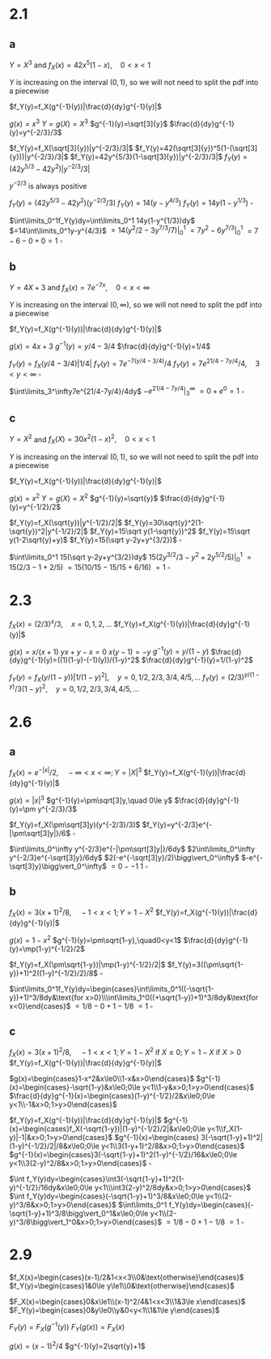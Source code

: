 # 2.1

## a

$Y=X^3$ and $f_X(x)=42x^5(1-x),\quad0<x<1$

$Y$ is increasing on the interval $(0,1)$, so we will not need to split the pdf into a piecewise

$f_Y(y)=f_X(g^{-1}(y))|\frac{d}{dy}g^{-1}(y)|$

$g(x)=x^3$
$Y=g(X)=X^3$
$g^{-1}(y)=\sqrt[3]{y}$
$\frac{d}{dy}g^{-1}(y)=y^{-2/3}/3$

$f_Y(y)=f_X(\sqrt[3]{y})|y^{-2/3}/3|$
$f_Y(y)=42(\sqrt[3]{y})^5(1-(\sqrt[3]{y}))|y^{-2/3}/3|$
$f_Y(y)=42y^{5/3}(1-\sqrt[3]{y})|y^{-2/3}/3|$
$f_Y(y)=(42y^{5/3}-42y^2)|y^{-2/3}/3|$

$y^{-2/3}$ is always positive

$f_Y(y)=(42y^{5/3}-42y^2)(y^{-2/3}/3)$
$f_Y(y)=14(y-y^{4/3})$
$f_Y(y)=14y(1-y^{1/3})$
$\square$

$\int\limits_0^1f_Y(y)dy=\int\limits_0^1 14y(1-y^{1/3})dy$
$=14\int\limits_0^1y-y^{4/3}$
$=14(y^2/2-3y^{7/3}/7)\bigg\vert_0^1$
$=7y^2-6y^{7/3}\bigg\vert_0^1$
$=7-6-0+0=1$
$\square$
## b

$Y=4X+3$ and $f_X(x)=7e^{-7x},\quad0<x<\infty$

$Y$ is increasing on the interval $(0,\infty)$, so we will not need to split the pdf into a piecewise

$f_Y(y)=f_X(g^{-1}(y))|\frac{d}{dy}g^{-1}(y)|$

$g(x)=4x+3$
$g^{-1}(y)=y/4-3/4$
$\frac{d}{dy}g^{-1}(y)=1/4$

$f_Y(y)=f_X(y/4-3/4)|1/4|$
$f_Y(y)=7e^{-7(y/4-3/4)}/4$
$f_Y(y)=7e^{21/4-7y/4}/4,\quad3<y<\infty$
$\square$

$\int\limits_3^\infty7e^{21/4-7y/4}/4dy$
$-e^{21/4-7y/4}\bigg\vert_3^\infty$
$=0+e^0=1$
$\square$

## c

$Y=X^2$ and $f_X(X)=30x^2(1-x)^2,\quad 0<x<1$

$Y$ is increasing on the interval $(0,1)$, so we will not need to split the pdf into a piecewise

$f_Y(y)=f_X(g^{-1}(y))|\frac{d}{dy}g^{-1}(y)|$

$g(x)=x^2$
$Y=g(X)=X^2$
$g^{-1}(y)=\sqrt{y}$
$\frac{d}{dy}g^{-1}(y)=y^{-1/2}/2$

$f_Y(y)=f_X(\sqrt{y})|y^{-1/2}/2|$
$f_Y(y)=30\sqrt{y}^2(1-\sqrt{y})^2|y^{-1/2}/2|$
$f_Y(y)=15\sqrt y(1-\sqrt{y})^2$
$f_Y(y)=15\sqrt y(1-2\sqrt{y}+y)$
$f_Y(y)=15(\sqrt y-2y+y^{3/2})$
$\square$

$\int\limits_0^1 15(\sqrt y-2y+y^{3/2})dy$
$15(2y^{3/2}/3-y^2+2y^{5/2}/5)\bigg\vert_0^1$
$=15(2/3-1+2/5)$
$=15(10/15-15/15+6/16)$
$=1$
$\square$

# 2.3

$f_X(x)=(2/3)^x/3,\quad x=0,1,2,...$
$f_Y(y)=f_X(g^{-1}(y))|\frac{d}{dy}g^{-1}(y)|$

$g(x)=x/(x+1)$
$yx+y-x=0$
$x(y-1)=-y$
$g^{-1}(y)=y/(1-y)$
$\frac{d}{dy}g^{-1}(y)=((1)(1-y)-(-1)(y))/(1-y)^2$
$\frac{d}{dy}g^{-1}(y)=1/(1-y)^2$

$f_Y(y)=f_X(y/(1-y))|1/(1-y)^2|,\quad y=0,1/2,2/3,3/4,4/5,...$
$f_Y(y)=(2/3)^{y/(1-y)}/3(1-y)^2,\quad y=0,1/2,2/3,3/4,4/5,...$

# 2.6

## a

$f_X(x)=e^{-|x|}/2,\quad -\infty<x<\infty;Y=|X|^3$
$f_Y(y)=f_X(g^{-1}(y))|\frac{d}{dy}g^{-1}(y)|$

$g(x)=|x|^3$
$g^{-1}(y)=\pm\sqrt[3]y,\quad 0\le y$
$\frac{d}{dy}g^{-1}(y)=\pm y^{-2/3}/3$

$f_Y(y)=f_X(\pm\sqrt[3]y)(y^{-2/3}/3)$
$f_Y(y)=y^{-2/3}e^{-|\pm\sqrt[3]y|}/6$
$\square$

$\int\limits_0^\infty y^{-2/3}e^{-|\pm\sqrt[3]y|}/6dy$
$2\int\limits_0^\infty y^{-2/3}e^{-\sqrt[3]y}/6dy$
$2(-e^{-\sqrt[3]y}/2)\bigg\vert_0^\infty$
$-e^{-\sqrt[3]y}\bigg\vert_0^\infty$
$=0--1$
$1$
$\square$

## b

$f_X(x)=3(x+1)^2/8,\quad-1<x<1;Y=1-X^2$
$f_Y(y)=f_X(g^{-1}(y))|\frac{d}{dy}g^{-1}(y)|$

$g(x)=1-x^2$
$g^{-1}(y)=\pm\sqrt{1-y},\quad0<y<1$
$\frac{d}{dy}g^{-1}(y)=\mp(1-y)^{-1/2}/2$

$f_Y(y)=f_X(\pm\sqrt{1-y})|\mp(1-y)^{-1/2}/2|$
$f_Y(y)=3((\pm\sqrt{1-y})+1)^2((1-y)^{-1/2}/2)/8$
$\square$

$\int\limits_0^1f_Y(y)dy=\begin{cases}\int\limits_0^1((-\sqrt{1-y})+1)^3/8dy&\text{for x>0}\\\int\limits_1^0((+\sqrt{1-y})+1)^3/8dy&\text{for x<0}\end{cases}$
$=1/8-0+1-1/8$
$=1$
$\square$

## c

$f_X(x)=3(x+1)^2/8,\quad-1<x<1;Y=1-X^2\text{ if }X\le0; Y=1-X\text{ if }X>0$
$f_Y(y)=f_X(g^{-1}(y))|\frac{d}{dy}g^{-1}(y)|$

$g(x)=\begin{cases}1-x^2&x\le0\\1-x&x>0\end{cases}$
$g^{-1}(x)=\begin{cases}-\sqrt{1-y}&x\le0;0\le y<1\\1-y&x>0;1>y>0\end{cases}$
$\frac{d}{dy}g^{-1}(x)=\begin{cases}(1-y)^{-1/2}/2&x\le0;0\le y<1\\-1&x>0;1>y>0\end{cases}$

$f_Y(y)=f_X(g^{-1}(y))|\frac{d}{dy}g^{-1}(y)|$
$g^{-1}(x)=\begin{cases}f_X(-\sqrt{1-y})|(1-y)^{-1/2}/2|&x\le0;0\le y<1\\f_X(1-y)|-1|&x>0;1>y>0\end{cases}$
$g^{-1}(x)=\begin{cases}  3(-\sqrt{1-y}+1)^2|(1-y)^{-1/2}/2|/8&x\le0;0\le y<1\\3(1-y+1)^2/8&x>0;1>y>0\end{cases}$
$g^{-1}(x)=\begin{cases}3(-\sqrt{1-y}+1)^2(1-y)^{-1/2}/16&x\le0;0\le y<1\\3(2-y)^2/8&x>0;1>y>0\end{cases}$
$\square$

$\int f_Y(y)dy=\begin{cases}\int3(-\sqrt{1-y}+1)^2(1-y)^{-1/2}/16dy&x\le0;0\le y<1\\\int3(2-y)^2/8dy&x>0;1>y>0\end{cases}$
$\int f_Y(y)dy=\begin{cases}(-\sqrt{1-y}+1)^3/8&x\le0;0\le y<1\\(2-y)^3/8&x>0;1>y>0\end{cases}$
$\int\limits_0^1 f_Y(y)dy=\begin{cases}(-\sqrt{1-y}+1)^3/8\bigg\vert_0^1&x\le0;0\le y<1\\(2-y)^3/8\bigg\vert_1^0&x>0;1>y>0\end{cases}$
$=1/8-0+1-1/8$
$=1$
$\square$

# 2.9

$f_X(x)=\begin{cases}(x-1)/2&1<x<3\\0&\text{otherwise}\end{cases}$
$f_Y(y)=\begin{cases}1&0\le y\le1\\0&\text{otherwise}\end{cases}$

$F_X(x)=\begin{cases}0&x\le1\\(x-1)^2/4&1<x<3\\1&3\le x\end{cases}$
$F_Y(y)=\begin{cases}0&y\le0\\y&0<y<1\\1&1\le y\end{cases}$

$F_Y(y)=F_X(g^{-1}(y))$
$F_Y(g(x))=F_X(x)$

$g(x)=(x-1)^2/4$
$g^{-1}(y)=2\sqrt{y}+1$